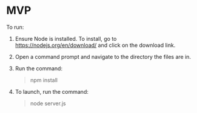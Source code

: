 # MVP

To run:
1. Ensure Node is installed.
	To install, go to https://nodejs.org/en/download/ and click on the download link.
	
2. Open a command prompt and navigate to the directory the files are in.

3. Run the command:
	> npm install 
	
4. To launch, run the command:
	> node server.js

